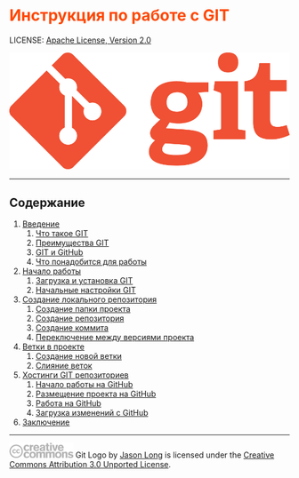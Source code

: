 <style>h1{color:#ff4800}</style>

# Инструкция по работе с GIT

LICENSE: [Apache License, Version 2.0](license.md)

![Логотип GIT](./image/logos/Git-Logo-1788C.png)

---

## Содержание

1. [Введение](introduction.md)
   1. [Что такое GIT](what-is-git.md)
   2. [Преимущества GIT](advantages-of-git.md)
   3. [GIT и GitHub](git-and-github.md)
   4. [Что понадобится для работы](needed-fo-work-with-git.md)
2. [Начало работы](start-working.md)
   1. [Загрузка и установка GIT](install-git.md)
   2. [Начальные настройки GIT](configuring-git.md)
3. [Создание локального репозитория](creating-local-repository.md)
   1. [Создание папки проекта](creating-project-folder.md)
   2. [Создание репозитория](creating-repository.md)
   3. [Создание коммита](creating-commit.md)
   4. [Переключение между версиями проекта](shifting-versions.md)
4. [Ветки в проекте](branches.md)
   1. [Создание новой ветки](creating-branch.md)
   2. [Слияние веток](merging-branches.md)
5. [Хостинги GIT репозиториев](git-hostings.md)
   1. [Начало работы на GitHub](sign-up-on-github.md)
   2. [Размещение проекта на GitHub](realise-on-github.md)
   3. [Работа на GitHub](work-on-github.md)
   4. [Загрузка изменений с GitHub](download-from-github.md)
6. [Заключение](conclusion.md)

---

![Логотип CC](./image/logos/creative-commons.png) Git Logo by [Jason Long](https://twitter.com/jasonlong) is licensed under the [Creative Commons Attribution 3.0 Unported License](https://creativecommons.org/licenses/by/3.0/).

